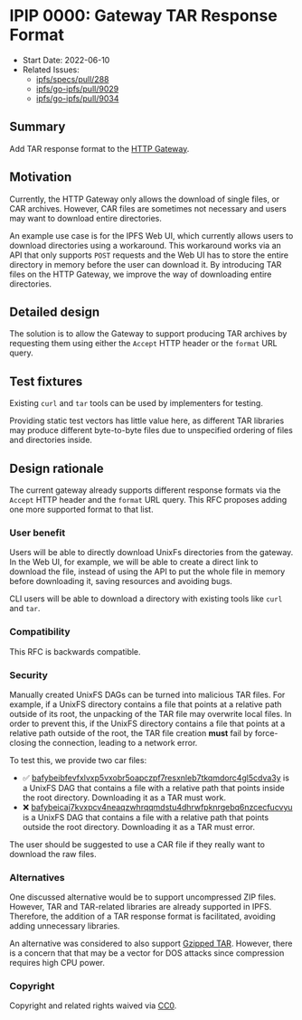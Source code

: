 # IPIP 0000: Gateway TAR Response Format

- Start Date: 2022-06-10
- Related Issues:
  - [ipfs/specs/pull/288](https://github.com/ipfs/specs/pull/288)
  - [ipfs/go-ipfs/pull/9029](https://github.com/ipfs/go-ipfs/pull/9029)
  - [ipfs/go-ipfs/pull/9034](https://github.com/ipfs/go-ipfs/pull/9034)

## Summary

Add TAR response format to the [HTTP Gateway](../http-gateways/).

## Motivation

Currently, the HTTP Gateway only allows the download of single files, or
CAR archives. However, CAR files are sometimes not necessary and users may
want to download entire directories.

An example use case is for the IPFS Web UI, which currently allows users to
download directories using a workaround. This workaround works via an API
that only supports `POST` requests and the Web UI has to store the entire
directory in memory before the user can download it. By introducing TAR files
on the HTTP Gateway, we improve the way of downloading entire directories.

## Detailed design

The solution is to allow the Gateway to support producing TAR archives
by requesting them using either the `Accept` HTTP header or the `format`
URL query.

## Test fixtures

Existing `curl` and `tar` tools can be used by implementers for testing.

Providing static test vectors has little value here, as different TAR libraries may produce
different byte-to-byte files due to unspecified ordering of files and directories inside.

## Design rationale

The current gateway already supports different response formats via the
`Accept` HTTP header and the `format` URL query. This RFC proposes adding
one more supported format to that list.

### User benefit

Users will be able to directly download UnixFs directories from the gateway. In the Web UI,
for example, we will be able to create a direct link to download the file, instead of using the
API to put the whole file in memory before downloading it, saving resources and avoiding bugs.

CLI users will be able to download a directory with existing tools like `curl` and `tar`.

### Compatibility

This RFC is backwards compatible.

### Security

Manually created UnixFS DAGs can be turned into malicious TAR files. For example,
if a UnixFS directory contains a file that points at a relative path outside of
its root, the unpacking of the TAR file may overwrite local files. In order to prevent
this, if the UnixFS directory contains a file that points at a relative path outside
of the root, the TAR file creation **must** fail by force-closing the connection, leading
to a network error.

To test this, we provide two car files:

* ✅ [bafybeibfevfxlvxp5vxobr5oapczpf7resxnleb7tkqmdorc4gl5cdva3y](https://dweb.link/ipfs/bafybeibfevfxlvxp5vxobr5oapczpf7resxnleb7tkqmdorc4gl5cdva3y) is a UnixFS
DAG that contains a file with a relative path that points inside the root directory.
Downloading it as a TAR must work.
* ❌ [bafybeicaj7kvxpcv4neaqzwhrqqmdstu4dhrwfpknrgebq6nzcecfucvyu](https://dweb.link/ipfs/bafybeicaj7kvxpcv4neaqzwhrqqmdstu4dhrwfpknrgebq6nzcecfucvyu) is a UnixFS
DAG that contains a file with a relative path that points outside the root directory.
Downloading it as a TAR must error.

The user should be suggested to use a CAR file if they really want to download the raw files.

### Alternatives

One discussed alternative would be to support uncompressed ZIP files. However, TAR and
TAR-related libraries are already supported in IPFS. Therefore, the addition of a TAR response
format is facilitated, avoiding adding unnecessary libraries.

An alternative was considered to also support [Gzipped TAR](https://github.com/ipfs/go-ipfs/pull/9034).
However, there is a concern that that may be a vector for DOS attacks since compression requires
high CPU power.

### Copyright

Copyright and related rights waived via [CC0](https://creativecommons.org/publicdomain/zero/1.0/).